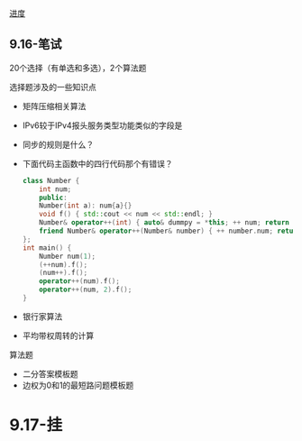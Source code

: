 [进度](https://zhaopin.meituan.com/web/personalCenter/deliveryRecord)

## 9.16-笔试

20个选择（有单选和多选），2个算法题

选择题涉及的一些知识点

+ 矩阵压缩相关算法
+ IPv6较于IPv4报头服务类型功能类似的字段是
+ 同步的规则是什么？
+ 下面代码主函数中的四行代码那个有错误？
	```cpp
	class Number {
		int num;
		public:
		Number(int a): num{a}{}
		void f() { std::cout << num << std::endl; }
		Number& operator++(int) { auto& dummpy = *this; ++ num; return dummy; }
		friend Number& operator++(Number& number) { ++ number.num; return number; }
	};
	int main() {
		Number num(1);
		(++num).f();
		(num++).f();
		operator++(num).f();
		operator++(num, 2).f();
	}
	```

+ 银行家算法
+ 平均带权周转的计算

算法题

+ 二分答案模板题
+ 边权为0和1的最短路问题模板题

# 9.17-挂
